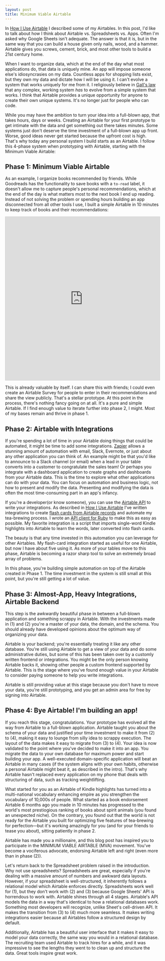 ```yaml
---
layout: post
title: Minimum Viable Airtable
---
```


In [How I Use Airtable](http://sirupsen.com/airtable/) I described some of my
Airtables. In this post, I'd like to talk about how I think about Airtable vs.
Spreadsheets vs. Apps. Often I'm asked why Google Sheets isn't adequate. The
answer is that it is, but in the same way that you can build a house given only
nails, wood, and a hammer. Airtable gives you screws, cement, brick, and most
other tools to build a 21st century home.

When I want to organize data, which at the end of the day what most applications
do, that data is uniquely mine. An app will impose someone else's idiosyncrasies
on my data. Countless apps for shopping lists exist, but they own my data and
dictate how I will be using it. I can't evolve a system that works uniquely
for me from it. I religiously believe in [Gall's law](https://en.wikipedia.org/wiki/John_Gall_(author)#Gall.27s_law) that any
complex, working system _has_ to evolve from a simple system that works. I think
that Airtable provides a unique opportunity for anyone to create their own
unique systems. It's no longer just for people who can code.

While you may have the ambition to turn your idea into a full-blown app, that
takes hours, days or weeks. Creating an Airtable for your first prototype to get
intimate with the data and get something out there takes minutes. Some systems
just don't deserve the time investment of a full-blown app up front. Worse, good
ideas never get started because the upfront cost is high. That's why today any
personal system I build starts as an Airtable. I follow this 4-phase system when
prototyping with Airtable, starting with the Minimum Viable Airtable:

## Phase 1: Minimum Viable Airtable

As an example, I organize books recommended by friends. While Goodreads has the
functionality to save books with a `to-read` label, it doesn't allow me to
capture people's personal recommendations, which at the end of the day is what
matters most to the next book I end up reading. Instead of not solving the
problem or spending hours building an app disconnected from all other tools I
use, I built a simple Airtable in 10 minutes to keep track of books and their
recommendations:

<iframe class="airtable-embed"
src="https://airtable.com/embed/shrCBVNb1yS0KXS2E?backgroundColor=gray&viewControls=on"
frameborder="0" onmousewheel="" width="100%" height="533" style="background:
transparent; border: 1px solid #ccc;"></iframe>

This is already valuable by itself. I can share this with friends; I could even
create an Airtable Survey for people to enter in their recommendations and share
the view publicly. That's a stellar prototype. At this point in the process,
there's nothing fancy going on at all. It's a pure and simple Airtable. If I
find enough value to iterate further into phase 2, I might. Most of my bases
remain and thrive in phase 1.

## Phase 2: Airtable with Integrations

If you're spending a lot of time in your Airtable doing things that could be
automated, it might be time to add some integrations.
[Zapier](https://zapier.com/) allows a stunning amount of automation with email,
Slack, Evernote, or just about any other application you can think of. An
example might be that you'd like to announce to a Slack channel (or email) when
a lead in your table converts into a customer to congratulate the sales team! Or
perhaps you integrate with a dashboard application to create graphs and
dashboards from your Airtable data. This is the time to explore what other
applications can do with your data. You can focus on automation and business
logic, not how to present and modify the data. Presenting and modifying the data
is often the most time-consuming part in an app's infancy. 

If you're a developer(or know someone), you can use the [Airtable
API](https://airtable.com/api) to write your integrations. As described in [How
I Use Airtable](http://sirupsen.com/airtable/) I've written integrations to
create [flash cards from Airtable
records](https://github.com/sirupsen/anki-airtable) and automate my tea-brewing
process. I wrote an [API client for Ruby](https://github.com/sirupsen/airrecord)
to make this as easy as possible. My favorite integration is a script that
imports single-word Kindle highlights into Airtable to learn the words, later
converted into flash cards.

The beauty is that any time invested in this automation you can leverage for
other Airtables. My flash-card integration started as useful for one Airtable,
but now I have about five using it. As more of your tables move to this phase,
Airtable is becoming a razor sharp tool to solve an extremely broad array of
problems.

In this phase, you're building simple automation on top of the Airtable created
in Phase 1. The time investment in the system is still small at this point, but
you're still getting a lot of value.

## Phase 3: Almost-App, Heavy Integrations, Airtable Backend

This step is the awkwardly beautiful phase in between a full-blown application
and something scrappy in Airtable. With the investments made in (1) and (2)
you're a master of your data, the domain, and the schema. You should already
have developed opinions about the optimum way of organizing your data. 

Airtable is your backend; you're essentially treating it like any other
database. You're still using Airtable to get a view of your data and do some
administrative duties, but some of this has been taken over by a customly
written frontend or integrations. You might be the only person knowing Airtable
backs it, showing other people a custom frontend supported by Airtable. This is
the stage where you've found enough value in your Airtable to consider paying
someone to help you write integrations.

Airtable is still providing value at this stage because you don't have to move
your data, you're still prototyping, and you get an admin area for free by
signing into Airtable. 

## Phase 4: Bye Airtable! I'm building an app!

If you reach this stage, congratulations. Your prototype has evolved all the way
from Airtable to a full-blown application. Airtable taught you about the schema
of your data and justified your time investment to make it from (2) to (4),
making it easy to lounge from silly idea to scrappy execution. The layout of the
data makes it easy to migrate from (3) to (4). Your idea is now validated to the
point where you've decided to make it into an app. You migrate the data to your
own database for maximum power and start building your app. A well-executed
domain-specific application will beat an Airtable in many cases (if the system
aligns with your own habits, otherwise a personal Airtable might beat it, as
described in the intro). That's why Airtable hasn't replaced every application
on my phone that deals with structuring of data, such as tracking weightlifting.

What started for you as an Airtable of Kindle highlights has turned into a
multi-national vocabulary enhancing empire as you strengthen the vocabulary of
10,000s of people. What started as a book endorsement Airtable 6 months ago you
made in 10 minutes has progressed to the world's most prestiogious ranking of
books about spirit animals (you found an unexpected niche). On the contrary, you
found out that the world is not ready for the Airtable you built for optimizing
five features of tea-brewing for perfection—but it's working amazingly for you
(and for your friends to tease you about), sitting patiently in phase 2.

Airtable has made you a millionaire, and this blog post has inspired you to
participate in the MINIMUM VIABLE AIRTABLE (MVA) movement. You've become a
vociferous advocate, endorsing Airtable left and right (even more than in phase
(2)).

Let's return back to the Spreadsheet problem raised in the introduction. Why not
use spreadsheets? Spreadsheets are great, especially if you're dealing with a
massive amount of numbers and awkward data layouts. However, if your spreadsheet
is well-structured, it inherently follows a relational model which Airtable
enforces directly. Spreadsheets work well for (1), but they don't work with (2)
and (3) because Google Sheets' API is horrendous to work with. Airtable shines
through all 4 stages. Airtable's API models the data in a way that's identical
to how a relational databases work. Something most developers will recognize,
unlike Sheet's cell-driven API. It makes the transition from (3) to (4) much
more seamless. It makes writing integrations easier because all Airtables follow
a structured design by default.

Additionally, Airtable has a beautiful user interface that it makes it easy to
model your data correctly, the same way you would in a relational database. The
recruiting team used Airtable to track hires for a while, and it was impressive
to see the lengths they went to to clean up and structure the data. Great tools
inspire great work.
